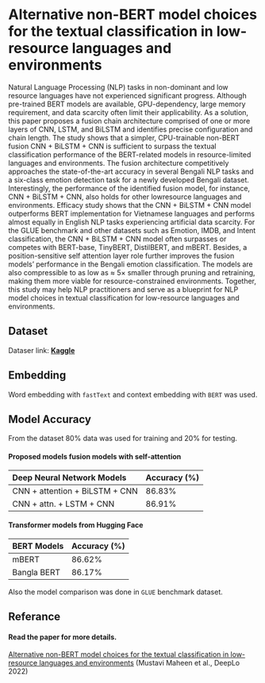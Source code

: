 # Alternative non-BERT model choices for the textual classification in low-resource languages and environments

Natural Language Processing (NLP) tasks in non-dominant and low resource languages have not experienced significant progress. Although pre-trained BERT models are available, GPU-dependency, large memory requirement, and data scarcity often limit their applicability. As a solution, this paper proposes a fusion chain architecture comprised of one or more layers of CNN, LSTM, and BiLSTM and identifies precise configuration and chain length. The study shows that a simpler, CPU-trainable non-BERT fusion CNN + BiLSTM + CNN is sufficient to surpass the textual classification performance of the BERT-related models in resource-limited languages and environments. The fusion architecture competitively approaches the state-of-the-art accuracy in several Bengali NLP tasks and a six-class emotion detection task for a newly developed Bengali dataset. Interestingly, the performance of the identified fusion model, for instance, CNN + BiLSTM + CNN, also holds for other lowresource languages and environments. Efficacy study shows that the CNN + BiLSTM + CNN model outperforms BERT implementation for Vietnamese languages and performs almost equally in English NLP tasks experiencing artificial data scarcity. For the GLUE benchmark and other datasets such as Emotion, IMDB, and Intent classification, the CNN + BiLSTM + CNN model often surpasses or competes with BERT-base, TinyBERT, DistilBERT, and mBERT. Besides, a position-sensitive self attention layer role further improves the fusion models’ performance in the Bengali emotion classification. The models are also compressible to as low as ≈ 5× smaller through pruning and retraining, making them more viable for resource-constrained environments. Together, this study may help NLP practitioners and serve as a blueprint for NLP model choices in textual classification for low-resource languages and environments.

## Dataset

Dataser link: [**Kaggle**](https://www.kaggle.com/datasets/moshiurrahmanfaisal/bangla-ekman-six-emotion-dataseti)


## Embedding

Word embedding with `fastText` and context embedding with `BERT` was used. 




## Model Accuracy

From the dataset 80% data was used for training and 20% for testing.

#### Proposed models fusion models with self-attention 

| Deep Neural Network Models | Accuracy (%) 
| :-------- | :------- 
| CNN + attention + BiLSTM + CNN | 86.83%
| CNN + attn. + LSTM + CNN | 86.91% 


#### Transformer models from Hugging Face

| BERT Models | Accuracy (%) 
| :-------- | :------- 
| mBERT | 86.62%
| Bangla BERT | 86.17% 

Also the model comparison was done in `GLUE` benchmark dataset. 



## Referance

#### Read the paper for more details. 

[Alternative non-BERT model choices for the textual classification in low-resource languages and environments](https://aclanthology.org/2022.deeplo-1.20) (Mustavi Maheen et al., DeepLo 2022)

